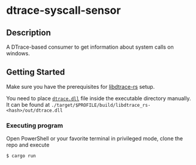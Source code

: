 # dtrace-syscall-sensor

## Description

A DTrace-based consumer to get information about system calls on windows.

## Getting Started

Make sure you have the prerequisites for [libdtrace-rs](https://github.com/cyberphantom52/libdtrace-rs) setup.

You need to place [`dtrace.dll`](https://learn.microsoft.com/en-us/windows-hardware/drivers/devtest/dtrace) file inside the executable directory manually. It can be found at `./target/$PROFILE/build/libdtrace_rs-<hash>/out/dtrace.dll`

### Executing program

Open PowerShell or your favorite terminal in privileged mode, clone the repo and execute 

```shell
$ cargo run
```
